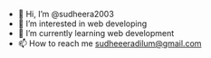 - 👋 Hi, I’m @sudheera2003
- 👀 I’m interested in web developing
- 🌱 I’m currently learning web development
- 📫 How to reach me sudheeeradilum@gmail.com

